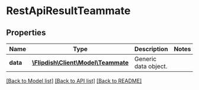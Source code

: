 # RestApiResultTeammate

## Properties
Name | Type | Description | Notes
------------ | ------------- | ------------- | -------------
**data** | [**\Flipdish\Client\Model\Teammate**](Teammate.md) | Generic data object. | 

[[Back to Model list]](../README.md#documentation-for-models) [[Back to API list]](../README.md#documentation-for-api-endpoints) [[Back to README]](../README.md)



